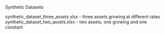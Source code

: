 Synthetic Datasets

synthetic_dataset_three_assets.xlsx - three assets growing at different rates
synthetic_dataset_two_assets.xlsx - two assets, one growing and one constant